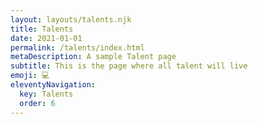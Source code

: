 ```yaml
---
layout: layouts/talents.njk
title: Talents
date: 2021-01-01
permalink: /talents/index.html
metaDescription: A sample Talent page
subtitle: This is the page where all talent will live
emoji: 💻
eleventyNavigation:
  key: Talents
  order: 6
---
```

